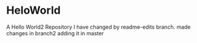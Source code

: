 # HeloWorld
A Hello World2 Repository
I have changed by readme-edits branch.
made changes in branch2
adding it in master

